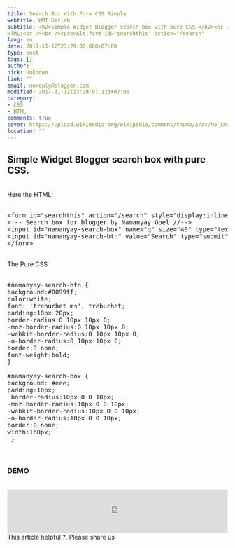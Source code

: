 ```yaml
---
title: Search Box With Pure CSS Simple
webtitle: WMI Gitlab
subtitle: <h2>Simple Widget Blogger search box with pure CSS.</h2><br />Here the
HTML:<br /><br /><pre>&lt;form id="searchthis" action="/search"
lang: en
date: 2017-11-12T23:29:00.000+07:00
type: post
tags: []
author:
nick: Unknown
link: ""
email: noreply@blogger.com
modified: 2017-11-12T23:29:07.123+07:00
category:
- CSS
- HTML
comments: true
cover: https://upload.wikimedia.org/wikipedia/commons/thumb/a/ac/No_image_available.svg/2048px-No_image_available.svg.png
location: ""
---
```


<h2>Simple Widget Blogger search box with pure CSS.</h2><br>Here the HTML:<br><br><pre>&lt;form id="searchthis" action="/search" style="display:inline;" method="GET" target="_top"&gt;<br>&lt;!-- Search box for blogger by Namanyay Goel //--&gt;<br>&lt;input id="namanyay-search-box" name="q" size="40" type="text" placeholder="  Type Keywords... "/&gt;<br>&lt;input id="namanyay-search-btn" value="Search" type="submit"/&gt;<br>&lt;/form&gt;</pre><br>The Pure CSS<br><br><pre>#namanyay-search-btn {<br>background:#0099ff;<br>color:white;<br>font: 'trebuchet ms', trebuchet;<br>padding:10px 20px;<br>border-radius:0 10px 10px 0;<br>-moz-border-radius:0 10px 10px 0;<br>-webkit-border-radius:0 10px 10px 0;<br>-o-border-radius:0 10px 10px 0;<br>border:0 none;<br>font-weight:bold;<br>}<br> <br>#namanyay-search-box {<br>background: #eee;<br>padding:10px;<br> border-radius:10px 0 0 10px;<br>-moz-border-radius:10px 0 0 10px;<br>-webkit-border-radius:10px 0 0 10px;<br>-o-border-radius:10px 0 0 10px;<br>border:0 none;<br>width:160px;<br> }</pre><br><h3>DEMO</h3><br><iframe align="center" frameborder="no" height="100px" name="searchResult" scrolling="auto" src="https://source.l3n4r0x.cf/php/codepen.php?user=dimaslanjaka&amp;id=mmPrBJ&amp;tab=result&amp;h=100" width="100%"> </iframe> This article helpful ?. Please share us